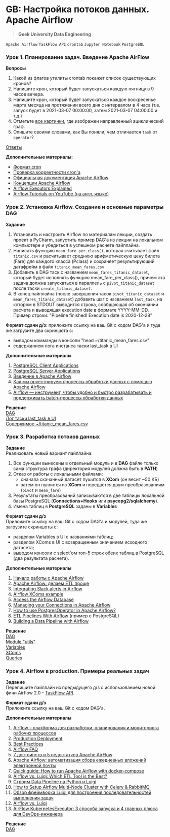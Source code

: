 # GB: Настройка потоков данных. Apache Airflow
> **Geek University Data Engineering**

`Apache Airflow` `TaskFlow API` `crontab` `Jupyter Notebook` `PostgreSQL`

### Урок 1. Планирование задач. Введение Apache AirFlow

**Вопросы**
1. Какой из флагов утилиты crontab покажет список существующих кронов?
2. Напишите крон, который будет запускаться каждую пятницу в 9 часов вечера.
3. Напишите крон, который будет запускаться каждое воскресенье марта месяца 
на протяжении всего дня с интервалом в 4 часа 
(т.е. запуск будет в 2021-03-07 00:00:00, затем 2021-03-07 04:00:00 и т.д.)
4. Отметьте [все картинки](https://prnt.sc/wsjfr3), где изображен направленный ациклический граф.
5. Опишите своими словами, как Вы поняли, чем отличается `task` от `operator`?

[Ответы](https://github.com/bostspb/airflow/blob/main/lesson01/lesson01.md)

**Дополнительные материалы:**
* [Формат cron](http://www.nncron.ru/nncronlt/help/RU/working/cron-format.htm)
* [Проверка корректности cron'а](https://crontab.guru/)
* [Официальная документация Apache Airflow](https://airflow.apache.org/docs/apache-airflow/stable/index.html)
* [Концепции Apache Airflow](https://airflow.apache.org/docs/apache-airflow/stable/concepts.html)
* [Airflow Executors Explained](https://www.astronomer.io/guides/airflow-executors-explained/)
* [Airflow Tutorials on YouTube (на англ. языке)](https://www.youtube.com/watch?v=AHMm1wfGuHE&list=PLYizQ5FvN6pvIOcOd6dFZu3lQqc6zBGp2)


### Урок 2. Установка Airflow. Создание и основные параметры DAG

**Задание**
1. Установить и настроить Airflow по материалам лекции, создать проект в PyCharm, 
запустить пример DAG'а из лекции на локальном компьютере и убедиться в успешном расчете пайплайна.
2. Написать функцию `mean_fare_per_class()`, которая считывает файл `titanic.csv` и расчитывает среднюю 
арифметическую цену билета (Fare) для каждого класса (Pclass) и сохраняет результирующий датафрейм 
в файл `titanic_mean_fares.csv`
3. Добавить в DAG таск с названием `mean_fares_titanic_dataset`, 
который будет исполнять функцию mean_fare_per_class(), причем эта задача должна запускаться 
в параллель с `pivot_titanic_dataset` после таски `create_titanic_dataset`.
4. В конец пайплайна (после завершения тасок `pivot_titanic_dataset` и `mean_fares_titanic_dataset`) добавить шаг 
с названием `last_task`, на котором в STDOUT выводится строка, сообщающая об окончании расчета и выводящая 
execution date в формате YYYY-MM-DD. Пример строки: "Pipeline finished! Execution date is 2020-12-28"

**Формат сдачи д/з**: приложите ссылку на ваш Git с кодом DAG'а и туда же загрузите два скриншота с:
* выводом комманды в консоли "head ~/titanic_mean_fares.csv"
* содержанием лога инстанса таски last_task в UI

**Дополнительные материалы**
1. [PostgreSQL Client Applications](https://www.postgresql.org/docs/13/app-psql.html)
2. [PostgreSQL Server Applications](https://www.postgresql.org/docs/13/app-postgres.html)
3. [Введение в Apache Airflow](https://khashtamov.com/ru/apache-airflow-introduction/)
4. [Как мы оркестрируем процессы обработки данных с помощью Apache Airflow](https://habr.com/ru/company/lamoda/blog/518620/)
5. [Airflow — инструмент, чтобы удобно и быстро разрабатывать и поддерживать batch-процессы обработки данных](https://habr.com/ru/company/mailru/blog/339392/)

**Решение** <br>
[DAG](https://github.com/bostspb/airflow/blob/main/lesson02/second_dag.py) <br>
[Лог таски last_task в UI](https://github.com/bostspb/airflow/blob/main/lesson02/last_task_log.png) <br>
[Содержимое ~/titanic_mean_fares.csv](https://github.com/bostspb/airflow/blob/main/lesson02/result_csv_screenshot.png)


### Урок 3. Разработка потоков данных

**Задание** <br>
Реализовать новый вариант пайплайна:
1. Все функции вынесены в отдельный модуль и в **DAG** файле только сама структура графа (директория модулей должна быть в **PATH**)
2. Отказ от работы с локальными файлами:
    - сначала скачанный датасет пушится в **XCom** (он весит ~50 КБ)
    - затем он пуллится из **XCom** и передается двум преобразованиям (`pivot` и `mean_fare`)
3. Результаты преобразований записываются в две таблицы локальной базы PostgreSQL (**Connections+Hooks** или **psycopg2/sqlalchemy**).
4. Имена таблиц в **PostgreSQL** заданы в **Variables**

**Формат сдачи д/з** <br>
Приложите ссылку на ваш Git с кодом DAG'а и модулей, туда же загрузите скриншоты с:
* разделом Variables в UI с названиями таблиц;
* разделом XComs в UI с возвращенным значением исходного датасета;
* выводом консоли с select'ом топ-5 строк обеих таблиц в PostgreSQL (два результата расчета).

**Дополнительные материалы**
1. [Начало работы с Apache Airflow](https://www.machinelearningmastery.ru/getting-started-with-apache-airflow-df1aa77d7b1b/)
2. [Apache Airflow: делаем ETL проще](https://habr.com/ru/post/512386/)
3. [Integrating Slack alerts in Airflow](https://www.reply.com/data-reply/en/content/integrating-slack-alerts-in-airflow)
4. [Airflow XComs example](https://big-data-demystified.ninja/2020/04/15/airflow-xcoms-example-airflow-demystified/)
5. [Access the Airflow Database](https://www.astronomer.io/docs/cloud/stable/customize-airflow/access-airflow-database)
6. [Managing your Connections in Apache Airflow](https://www.astronomer.io/guides/connections)
7. [How to use PostgresOperator in Apache Airflow?](https://xnuinside.medium.com/short-guide-how-to-use-postgresoperator-in-apache-airflow-ca78d35fb435)
8. [ETL Pipelines With Airflow](http://michael-harmon.com/blog/AirflowETL.html) (пример с PostgreSQL)
9. [Building a Data Pipeline with Airflow](https://tech.marksblogg.com/airflow-postgres-redis-forex.html)

**Решение** <br>
[DAG](https://github.com/bostspb/airflow/blob/main/lesson03/dags/third_dag.py) <br>
[Module "utils"](https://github.com/bostspb/airflow/blob/main/lesson03/modules/utils.py) <br>
[Variables](https://github.com/bostspb/airflow/blob/main/lesson03/variables.png) <br>
[XComs](https://github.com/bostspb/airflow/blob/main/lesson03/xcoms.png) <br>
[Queries](https://github.com/bostspb/airflow/blob/main/lesson03/queries.png) <br>


### Урок 4. Airflow в production. Примеры реальных задач

**Задание** <br>
Перепишите пайплайн из предыдущего д/з с использованием новой фичи Airflow 2.0 - [TaskFlow API](https://airflow.apache.org/docs/apache-airflow/stable/tutorial_taskflow_api.html).

**Формат сдачи д/з** <br>
Приложите ссылку на ваш Git с кодом DAG'а.

**Дополнительные материалы**
1. [Airflow – платформа для разработки, планирования и мониторинга рабочих процессов](https://www.youtube.com/watch?v=A6YuWmwaTSw)
2. [Production Deployment](https://airflow.apache.org/docs/apache-airflow/stable/production-deployment.html)
3. [Best Practices](https://airflow.apache.org/docs/apache-airflow/stable/best-practices.html)
4. [Airflow FAQ](https://airflow.apache.org/docs/apache-airflow/stable/faq.html)
5. [7 достоинств и 5 недостатков Apache AirFlow](https://medium.com/@bigdataschool/7-достоинств-и-5-недостатков-apache-airflow-39fbbc80e702)
6. [Apache Airflow: автоматизация сбора ежедневных вложений электронной почты](https://www.machinelearningmastery.ru/apache-airflow-automating-the-collection-of-daily-email-attachments-213bc7128d3a/)
7. [Quick guide: How to run Apache Airflow with docker-compose](https://medium.com/@xnuinside/quick-guide-how-to-run-apache-airflow-cluster-in-docker-compose-615eb8abd67a)
8. [Airflow vs. Luigi: Which ETL Tool is the Best? ](https://www.xplenty.com/blog/airflow-vs-luigi/)
9. [Строим Data Pipeline на Python и Luigi](https://khashtamov.com/ru/data-pipeline-luigi-python/)
10. [How to Setup Airflow Multi-Node Cluster with Celery & RabbitMQ ](https://medium.com/@khatri_chetan/how-to-setup-airflow-multi-node-cluster-with-celery-rabbitmq-cfde7756bb6a)
11. [Обзор фреймворка Luigi для построения последовательностей выполнения задач ](https://habr.com/ru/company/otus/blog/339904/)
12. [Airflow vs. Luigi ](https://www.astronomer.io/guides/airflow-vs-luigi)
13. [AirFlow KubernetesExecutor: 3 способа запуска и 4 главных плюса для DevOps-инженера](https://medium.com/@bigdataschool/airflow-kubernetesexecutor-3-%D1%81%D0%BF%D0%BE%D1%81%D0%BE%D0%B1%D0%B0-%D0%B7%D0%B0%D0%BF%D1%83%D1%81%D0%BA%D0%B0-%D0%B8-4-%D0%B3%D0%BB%D0%B0%D0%B2%D0%BD%D1%8B%D1%85-%D0%BF%D0%BB%D1%8E%D1%81%D0%B0-%D0%B4%D0%BB%D1%8F-devops-%D0%B8%D0%BD%D0%B6%D0%B5%D0%BD%D0%B5%D1%80%D0%B0-cefd3acc833e)


**Решение** <br>
[DAG](https://github.com/bostspb/airflow/blob/main/lesson04/forth_dag.py)